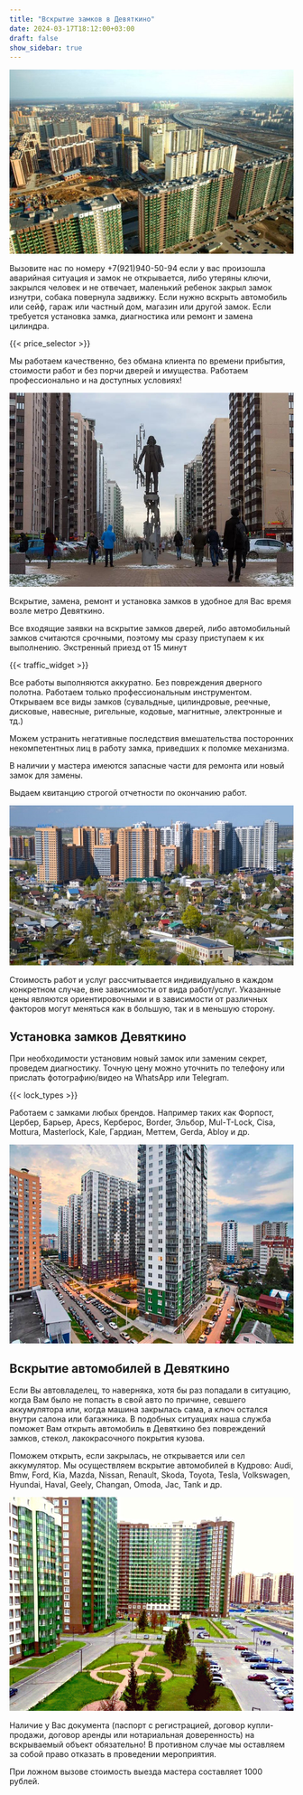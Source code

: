 ```yaml
---
title: "Вскрытие замков в Девяткино"
date: 2024-03-17T18:12:00+03:00 
draft: false 
show_sidebar: true
---
```


![Установка замков в Девяткино](Devyatkino1.jpg)

Вызовите нас по номеру +7(921)940-50-94 если у вас произошла аварийная ситуация и замок не открывается, либо утеряны ключи, закрылся человек и не отвечает, маленький ребенок закрыл замок изнутри, собака повернула задвижку. Если нужно вскрыть автомобиль или сейф, гараж или частный дом, магазин или другой замок. Если требуется установка замка, диагностика или ремонт и замена цилиндра. 

{{< price_selector >}}

Мы работаем качественно, без обмана клиента по времени прибытия, стоимости работ и без порчи дверей и имущества. 
Работаем профессионально и на доступных условиях!

![Установка замков в Девяткино](Devyatkino2.jpg)

Вскрытие, замена, ремонт и установка замков в удобное для Вас время возле метро Девяткино. 

Все входящие заявки на вскрытие замков дверей, либо автомобильный замков считаются срочными, поэтому мы сразу приступаем к их выполнению. Экстренный приезд от 15 минут

{{< traffic_widget >}}

Все работы выполняются аккуратно. Без повреждения дверного полотна. 
Работаем только профессиональным инструментом. 
Открываем все виды замков (сувальдные, цилиндровые, реечные, дисковые, навесные, ригельные, кодовые, магнитные, электронные и тд.)

Можем устранить негативные последствия вмешательства посторонних некомпетентных лиц в работу замка, приведших к поломке механизма. 

В наличии у мастера имеются запасные части для ремонта или новый замок для замены. 

Выдаем квитанцию строгой отчетности по окончанию работ. 

![Установка замков в Девяткино](Devyatkino3.jpg)

Стоимость работ и услуг рассчитывается индивидуально в каждом конкретном случае, вне зависимости от вида работ/услуг. Указанные цены являются ориентировочными и в зависимости от различных факторов могут меняться как в большую, так и в меньшую сторону.

## Установка замков Девяткино

При необходимости установим новый замок или заменим секрет, проведем диагностику. 
Точную цену можно уточнить по телефону или прислать фотографию/видео на WhatsApp или Telegram. 

{{< lock_types >}}

Работаем с замками любых брендов. Например таких как Форпост, Цербер, Барьер, Apecs, Керберос, Border, Эльбор, Мul-Т-Lock, Cisa, Mottura, Masterlock, Kale, Гардиан, Меттем, Gerda, Abloy и др. 

![Установка замков в Девяткино](Devyatkino4.jpg)

## Вскрытие автомобилей в Девяткино

Если Вы автовладелец, то наверняка, хотя бы раз попадали в ситуацию, когда Вам было не попасть в свой авто по причине, севшего аккумулятора или, когда машина закрылась сама, а ключ остался внутри салона или багажника. В подобных ситуациях наша служба поможет Вам открыть автомобиль в Девяткино без повреждений замков, стекол, лакокрасочного покрытия кузова.

Поможем открыть, если закрылась, не открывается или сел аккумулятор. 
Мы осуществляем вскрытие автомобилей в Кудрово: Audi, Bmw, Ford, Kia, Mazda, Nissan, Renault, Skoda, Toyota, Tesla, Volkswagen, Hyundai, Haval, Geely, Changan, Omoda, Jac, Tank и др.

![Установка замков в Девяткино](Devyatkino5.jpg)

Наличие у Вас документа (паспорт с регистрацией, договор купли-продажи, договор аренды или нотариальная доверенность) на вскрываемый объект обязательно! В противном случае мы оставляем за собой право отказать в проведении мероприятия.

При ложном вызове стоимость выезда мастера составляет 1000 рублей.